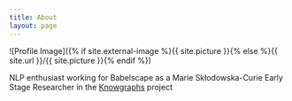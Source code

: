 ```yaml
---
title: About
layout: page
---
```

![Profile Image]({% if site.external-image %}{{ site.picture }}{% else %}{{ site.url }}/{{ site.picture }}{% endif %})

<p> NLP enthusiast working for Babelscape as a Marie Skłodowska-Curie Early Stage Researcher in the <a href="https://knowgraphs.eu/">Knowgraphs</a> project</p>